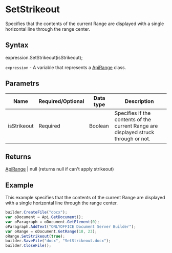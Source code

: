 # SetStrikeout

Specifies that the contents of the current Range are displayed with a single horizontal line through the range center.

## Syntax

expression.SetStrikeout(isStrikeout);

`expression` - A variable that represents a [ApiRange](../ApiRange.md) class.

## Parametrs

| **Name** | **Required/Optional** | **Data type** | **Description** |
| ------------- | ------------- | ------------- | ------------- |
| isStrikeout | Required | Boolean | Specifies if the contents of the current Range are displayed struck through or not. |

## Returns

[ApiRange](../ApiRange.md) &#124; null (returns null if can't apply strikeout)

## Example

This example specifies that the contents of the current Range are displayed with a single horizontal line through the range center.

```javascript
builder.CreateFile("docx");
var oDocument = Api.GetDocument();
var oParagraph = oDocument.GetElement(0);
oParagraph.AddText("ONLYOFFICE Document Server Builder");
var oRange = oDocument.GetRange(18, 23);
oRange.SetStrikeout(true);
builder.SaveFile("docx", "SetStrikeout.docx");
builder.CloseFile();
```